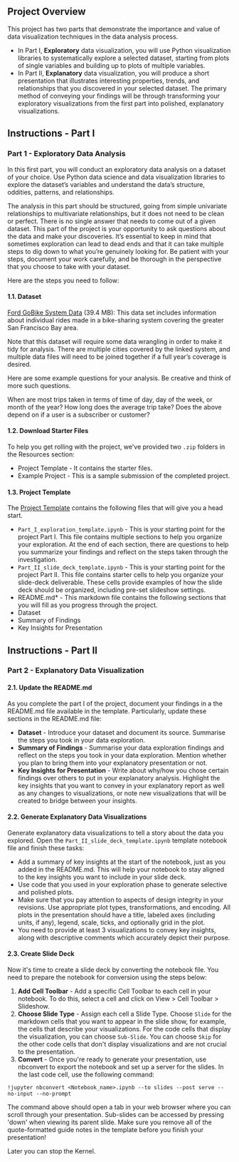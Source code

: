 ## Project Overview
This project has two parts that demonstrate the importance and value of data visualization techniques in the data analysis process.
* In Part I, __Exploratory__ data visualization, you will use Python visualization libraries to systematically explore a selected dataset, starting from plots of single variables and building up to plots of multiple variables.
* In Part II, __Explanatory__ data visualization, you will produce a short presentation that illustrates interesting properties, trends, and relationships that you discovered in your selected dataset. The primary method of conveying your findings will be through transforming your exploratory visualizations from the first part into polished, explanatory visualizations.


## Instructions - Part I
### Part 1 - Exploratory Data Analysis
In this first part, you will conduct an exploratory data analysis on a dataset of your choice. Use Python data science and data visualization libraries to explore the dataset’s variables and understand the data’s structure, oddities, patterns, and relationships.

The analysis in this part should be structured, going from simple univariate relationships to multivariate relationships, but it does not need to be clean or perfect. There is no single answer that needs to come out of a given dataset. This part of the project is your opportunity to ask questions about the data and make your discoveries. It’s essential to keep in mind that sometimes exploration can lead to dead ends and that it can take multiple steps to dig down to what you’re genuinely looking for. Be patient with your steps, document your work carefully, and be thorough in the perspective that you choose to take with your dataset.

Here are the steps you need to follow:
#### 1.1. Dataset
[Ford GoBike System Data](https://video.udacity-data.com/topher/2023/July/64ac0039_fordgobike-tripdata/fordgobike-tripdata.csv) (39.4 MB): This data set includes information about individual rides made in a bike-sharing system covering the greater San Francisco Bay area.

Note that this dataset will require some data wrangling in order to make it tidy for analysis. There are multiple cities covered by the linked system, and multiple data files will need to be joined together if a full year’s coverage is desired.

Here are some example questions for your analysis. Be creative and think of more such questions.

When are most trips taken in terms of time of day, day of the week, or month of the year?
How long does the average trip take?
Does the above depend on if a user is a subscriber or customer?

#### 1.2. Download Starter Files
To help you get rolling with the project, we've provided two `.zip` folders in the Resources section:
* Project Template - It contains the starter files.
* Example Project - This is a sample submission of the completed project.

#### 1.3. Project Template
The [Project Template](https://video.udacity-data.com/topher/2021/September/6155a869_project-template/project-template.zip) contains the following files that will give you a head start.
* `Part_I_exploration_template.ipynb` - This is your starting point for the project Part I. This file contains multiple sections to help you organize your exploration. At the end of each section, there are questions to help you summarize your findings and reflect on the steps taken through the investigation.
* `Part_II_slide_deck_template.ipynb` - This is your starting point for the project Part II. This file contains starter cells to help you organize your slide-deck deliverable. These cells provide examples of how the slide deck should be organized, including pre-set slideshow settings.
* README.md* - This markdown file contains the following sections that you will fill as you progress through the project.
* Dataset
* Summary of Findings
* Key Insights for Presentation


## Instructions - Part II
### Part 2 - Explanatory Data Visualization
#### 2.1. Update the README.md
As you complete the part I of the project, document your findings in a the README.md file available in the template. Particularly, update these sections in the README.md file:
* __Dataset__ - Introduce your dataset and document its source. Summarise the steps you took in your data exploration.
* __Summary of Findings__ - Summarise your data exploration findings and reflect on the steps you took in your data exploration. Mention whether you plan to bring them into your explanatory presentation or not.
* __Key Insights for Presentation__ - Write about why/how you chose certain findings over others to put in your explanatory analysis. Highlight the key insights that you want to convey in your explanatory report as well as any changes to visualizations, or note new visualizations that will be created to bridge between your insights.

#### 2.2. Generate Explanatory Data Visualizations
Generate explanatory data visualizations to tell a story about the data you explored. Open the `Part_II_slide_deck_template.ipynb` template notebook file and finish these tasks:
* Add a summary of key insights at the start of the notebook, just as you added in the README.md. This will help your notebook to stay aligned to the key insights you want to include in your slide deck.
* Use code that you used in your exploration phase to generate selective and polished plots.
* Make sure that you pay attention to aspects of design integrity in your revisions. Use appropriate plot types, transformations, and encoding. All plots in the presentation should have a title, labeled axes (including units, if any), legend, scale, ticks, and optionally grid in the plot.
* You need to provide at least 3 visualizations to convey key insights, along with descriptive comments which accurately depict their purpose.

#### 2.3. Create Slide Deck
Now it's time to create a slide deck by converting the notebook file. You need to prepare the notebook for conversion using the steps below:
1. __Add Cell Toolbar__ - Add a specific Cell Toolbar to each cell in your notebook. To do this, select a cell and click on View > Cell Toolbar > Slideshow.
2. __Choose Slide Type__ - Assign each cell a Slide Type. Choose `Slide` for the markdown cells that you want to appear in the slide show, for example, the cells that describe your visualizations. For the code cells that display the visualization, you can choose `Sub-Slide`. You can choose `Skip` for the other code cells that don't display visualizations and are not crucial to the presentation.
3. __Convert__ - Once you're ready to generate your presentation, use nbconvert to export the notebook and set up a server for the slides. In the last code cell, use the following command:
```
!jupyter nbconvert <Notebook_name>.ipynb --to slides --post serve --no-input --no-prompt
```
The command above should open a tab in your web browser where you can scroll through your presentation. Sub-slides can be accessed by pressing 'down' when viewing its parent slide. Make sure you remove all of the quote-formatted guide notes in the template before you finish your presentation!

Later you can stop the Kernel.